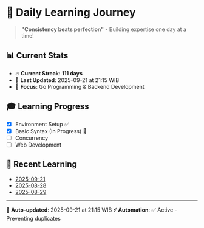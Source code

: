 # 🚀 Daily Learning Journey

> **"Consistency beats perfection"** - Building expertise one day at a time!

## 📊 Current Stats
- 🔥 **Current Streak**: **111 days**
- 📅 **Last Updated**: 2025-09-21 at 21:15 WIB
- 🎯 **Focus**: Go Programming & Backend Development

## 🎓 Learning Progress
- [x] Environment Setup ✅
- [x] Basic Syntax (In Progress) 🔄
- [ ] Concurrency
- [ ] Web Development

## 📖 Recent Learning
- [2025-09-21](learning-log/.md)
- [2025-08-28](learning-log/.md)
- [2025-08-29](learning-log/.md)

---
**🤖 Auto-updated**: 2025-09-21 at 21:15 WIB
**⚡ Automation**: ✅ Active - Preventing duplicates
